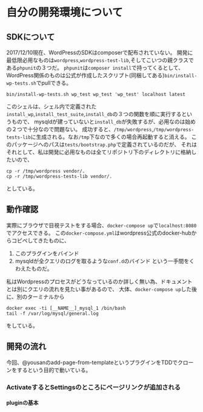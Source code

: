# 自分の開発環境について

## SDKについて
2017/12/10現在、WordPressのSDKはcomposerで配布されていない。
開発に最低限必用なものは`wordpress`,`wordpress-test-lib`,そしてこいつの親クラスである`phpunit`の３つだ。
`phpunit`は`composer install`で持ってくるとして、WordPress関係のものは公式が作成したスクリプト(同梱してある)`bin/install-wp-tests.sh`でpullできる。

```
bin/install-wp-tests.sh wp_test wp_test 'wp_test' localhost latest 
```

このシェルは、シェル内で定義された`install_wp`,`install_test_suite`,`install_db`の３つの関数を順に実行するというもので、
mysqldが建っていないと`install_db`が失敗するが、必用なのは始めの２つで十分なので問題ない。
成功すると、`/tmp/wordpress`,`/tmp/wordpress-tests-lib`に生成される。なお`/tmp`下なので多くの場合再起動すると消える。
このパッケージへのパスは`tests/bootstrap.php`で定義されているのだが、
それはそれとして、私は開発に必用なものは全てリポジトリ下のディレクトリに格納したいので、

```
cp -r /tmp/wordpress vendor/.
cp -r /tmp/wordpress-tests-lib vendor/.
```
としている。

## 動作確認
実際にブラウザで目視テストをする場合、`docker-compose up`で`localhost:8080`でアクセスできる。
この`docker-compose.yml`はwordpress公式のdocker-hubからコピペしてきたものに、
1. このプラグインをバインド
2. mysqldが全クエリのログを取るような`conf.d`のバインド
という一手間をくわえたものだ。

私はWordpressのプロセスがどうなっているのか詳しく無い為、ドキュメントとは別にクエリの流れを見たい事があるので、
大体、`docker-compose up`した後に、別のターミナルから
```
docker exec -ti [__NAME__]_mysql_1 /bin/bash
tail -f /var/log/mysql/general.log
```
をしている。


## 開発の流れ
今回、@yousanのadd-page-from-templateというプラグインをTDDでクローンをするという目的で動いている。

### ActivateするとSettingsのところにページリンクが追加される


#### pluginの基本





